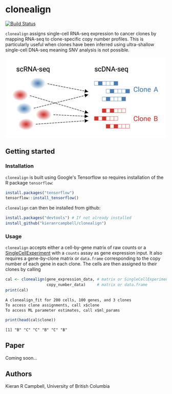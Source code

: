 # clonealign

[![Build Status](https://travis-ci.org/kieranrcampbell/clonealign.svg?branch=master)](https://travis-ci.org/kieranrcampbell/clonealign)

`clonealign` assigns single-cell RNA-seq expression to cancer clones by mapping RNA-seq to clone-specific copy number profiles. This is particularly useful when clones have been inferred using ultra-shallow single-cell DNA-seq meaning SNV analysis is not possible.

<div style="text-align:center">
  <img src="inst/clonealign_idea.png" width="500" align="middle"/>
</div>

## Getting started

### Installation

`clonealign` is built using Google's Tensorflow so requires installation of the R package `tensorflow`:

```r
install.packages("tensorflow")
tensorflow::install_tensorflow()
```

`clonealign` can then be installed from github:

```r
install.packages("devtools") # If not already installed
install_github("kieranrcampbell/clonealign")
```

### Usage

`clonealign` accepts either a cell-by-gene matrix of raw counts or a [SingleCellExperiment](https://bioconductor.org/packages/3.7/bioc/html/SingleCellExperiment.html) with a `counts` assay as gene expression input. It also requires a gene-by-clone matrix or `data.frame` corresponding to the copy number of each gene in each clone. The cells are then assigned to their clones by calling

```r
cal <- clonealign(gene_expression_data, # matrix or SingleCellExperiment
                  copy_number_data)     # matrix or data.frame
print(cal)
```
```
A clonealign_fit for 200 cells, 100 genes, and 3 clones
To access clone assignments, call x$clone
To access ML parameter estimates, call x$ml_params
```

```r
print(head(cal$clone))
```
```
[1] "B" "C" "C" "B" "C" "B"
```


## Paper

Coming soon...


## Authors

Kieran R Campbell, University of British Columbia


